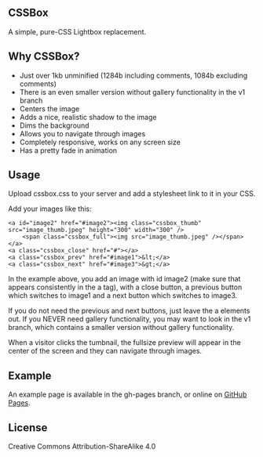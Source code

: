 ## CSSBox
A simple, pure-CSS Lightbox replacement.

## Why CSSBox?
* Just over 1kb unminified (1284b including comments, 1084b excluding comments)
* There is an even smaller version without gallery functionality in the v1 branch
* Centers the image
* Adds a nice, realistic shadow to the image
* Dims the background
* Allows you to navigate through images
* Completely responsive, works on any screen size
* Has a pretty fade in animation

## Usage
Upload cssbox.css to your server and add a stylesheet link to it in your CSS.

Add your images like this:

    <a id="image2" href="#image2"><img class="cssbox_thumb" src="image_thumb.jpeg" height="300" width="300" />
        <span class="cssbox_full"><img src="image_thumb.jpeg" /></span>
    </a>
    <a class="cssbox_close" href="#"></a>
    <a class="cssbox_prev" href="#image1">&lt;</a>
    <a class="cssbox_next" href="#image3">&gt;</a>

In the example above, you add an image with id image2 (make sure that appears
consistently in the a tag), with a close button, a previous button which
switches to image1 and a next button which switches to image3.

If you do not need the previous and next buttons, just leave the a elements
out. If you NEVER need gallery functionality, you may want to look in the v1
branch, which contains a smaller version without gallery functionality.

When a visitor clicks the tumbnail, the fullsize preview will appear in the
center of the screen and they can navigate through images.

## Example
An example page is available in the gh-pages branch, or online on [GitHub Pages](https://thelastproject.github.io/CSSBox/).

## License
Creative Commons Attribution-ShareAlike 4.0

